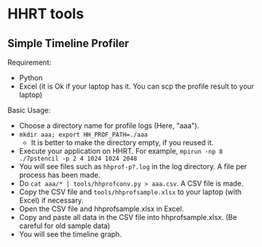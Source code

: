 # HHRT tools

## Simple Timeline Profiler

Requirement:
* Python
* Excel (it is Ok if your laptop has it. You can scp the profile result to your laptop)

Basic Usage:
* Choose a directory name for profile logs (Here, "aaa").
* `mkdir aaa; export HH_PROF_PATH=./aaa`
  * It is better to make the directory empty, if you reused it.
* Execute your application on HHRT. For example, `mpirun -np 8 ./7pstencil -p 2 4 1024 1024 2048`
* You will see files such as `hhprof-p?.log` in the log directory. A file per process has been made.
* Do `cat aaa/* | tools/hhprofconv.py > aaa.csv`. A CSV file is made.
* Copy the CSV file and `tools/hhprofsample.xlsx` to your laptop (with Excel) if necessary.
* Open the CSV file and hhprofsample.xlsx in Excel.
* Copy and paste all data in the CSV file into hhprofsample.xlsx. (Be careful for old sample data)
* You will see the timeline graph.

